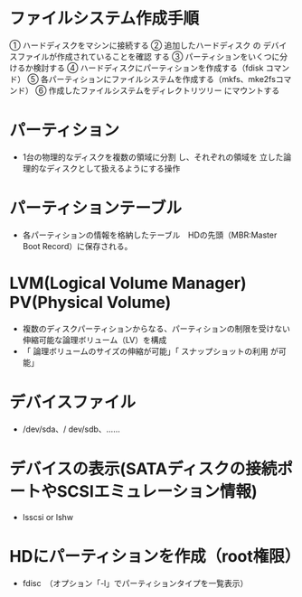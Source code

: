 # ファイルシステム作成手順
① ハードディスクをマシンに接続する
② 追加したハードディスク の デバイスファイルが作成されていることを確認 する 
③ パーティションをいくつに分けるか検討する 
④ ハードディスクにパーティションを作成する（fdisk コマンド） 
⑤ 各パーティションにファイルシステムを作成する（mkfs、mke2fsコマンド） 
⑥ 作成したファイルシステムをディレクトリツリー にマウントする

# パーティション
- 1台の物理的なディスクを複数の領域に分割 し、それぞれの領域を 立した論理的なディスクとして扱えるようにする操作

# パーティションテーブル
- 各パーティションの情報を格納したテーブル　HDの先頭（MBR:Master Boot Record）に保存される。

# LVM(Logical Volume Manager) PV(Physical Volume)
- 複数のディスクパーティションからなる、パーティションの制限を受けない伸縮可能な論理ボリューム（LV）を構成
- 「 論理ボリュームのサイズの伸縮が可能」「 スナップショットの利用 が可能」

# デバイスファイル
- /dev/sda、/ dev/sdb、……

# デバイスの表示(SATAディスクの接続ポートやSCSIエミュレーション情報)
- lsscsi or lshw

# HDにパーティションを作成（root権限）
- fdisc　（オプション「-l」でパーティションタイプを一覧表示）

